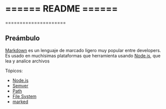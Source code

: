 ====== README ======
====================
=====================
## Preámbulo

[Markdown](https://es.wikipedia.org/wiki/Markdown) es un lenguaje de marcado
ligero muy popular entre developers. Es usado en muchísimas plataformas que
herramienta usando [Node.js](https://nodejs.org/), que lea y analice archivos

Tópicos:

- [Node.js](lññññorg/en/)
- [Semver](https://semver.org/)
- [Path](https://nodejs.org/api/path.html)
- [File System](https://nodejs.org/api/fs.html)
- [marked](https://github.com/markedjs/marked)
